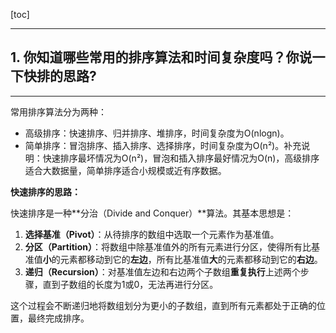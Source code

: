 [toc]

---

## 1. 你知道哪些常用的排序算法和时间复杂度吗？你说一下快排的思路?

------

常用排序算法分为两种：

- 高级排序：快速排序、归并排序、堆排序，时间复杂度为O(nlogn)。
- 简单排序：冒泡排序、插入排序、选择排序，时间复杂度为O(n²)。补充说明：快速排序最坏情况为O(n²)，冒泡和插入排序最好情况为O(n)，高级排序适合大数据量，简单排序适合小规模或近有序数据。

**快速排序的思路：**

快速排序是一种**分治（Divide and Conquer）**算法。其基本思想是：

1. **选择基准（Pivot）**：从待排序的数组中选取一个元素作为基准值。
2. **分区（Partition）**：将数组中除基准值外的所有元素进行分区，使得所有比基准值**小**的元素都移动到它的**左边**，所有比基准值**大**的元素都移动到它的**右边**。
3. **递归（Recursion）**：对基准值左边和右边两个子数组**重复执行**上述两个步骤，直到子数组的长度为1或0，无法再进行分区。

这个过程会不断递归地将数组划分为更小的子数组，直到所有元素都处于正确的位置，最终完成排序。